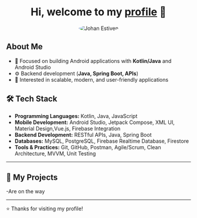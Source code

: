 <h1  class="sans-serif "align="center">Hi, welcome to my <a href="https://kiradev74.vercel.app">profile</a> 👋</h1>
<p align="center">
  <img src="https://i.imgur.com/wQNMnYL.png" alt="Johan Estiven"  style="border-radius: 50%;" />
</p>


## About Me 
- 📱 Focused on building Android applications with **Kotlin/Java** and Android Studio  
- ⚙️ Backend development (**Java, Spring Boot, APIs**)  
- 🎯 Interested in scalable, modern, and user-friendly applications  

## 🛠️ Tech Stack

- **Programming Languages:** Kotlin, Java, JavaScript  
- **Mobile Development:** Android Studio, Jetpack Compose, XML UI, Material Design,Vue.js, Firebase Integration  
- **Backend Development:** RESTful APIs, Java, Spring Boot  
- **Databases:** MySQL, PostgreSQL, Firebase Realtime Database, Firestore  
- **Tools & Practices:** Git, GitHub, Postman, Agile/Scrum, Clean Architecture, MVVM, Unit Testing  
 

---

## 📌 My Projects
-Are on the way 

---
⭐️ Thanks for visiting my profile!

